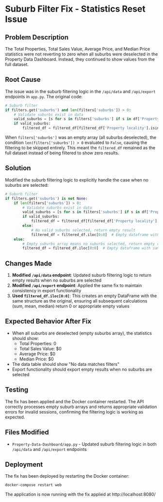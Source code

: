 # Suburb Filter Fix - Statistics Reset Issue

## Problem Description
The Total Properties, Total Sales Value, Average Price, and Median Price statistics were not reverting to zero when all suburbs were deselected in the Property Data Dashboard. Instead, they continued to show values from the full dataset.

## Root Cause
The issue was in the suburb filtering logic in the `/api/data` and `/api/export` endpoints in `app.py`. The original code:

```python
# Suburb filter
if filters.get('suburbs') and len(filters['suburbs']) > 0:
    # Validate suburbs exist in data
    valid_suburbs = [s for s in filters['suburbs'] if s in df['Property locality'].values]
    if valid_suburbs:
        filtered_df = filtered_df[filtered_df['Property locality'].isin(valid_suburbs)]
```

When `filters['suburbs']` was an empty array (all suburbs deselected), the condition `len(filters['suburbs']) > 0` evaluated to `False`, causing the filtering to be skipped entirely. This meant the `filtered_df` remained as the full dataset instead of being filtered to show zero results.

## Solution
Modified the suburb filtering logic to explicitly handle the case when no suburbs are selected:

```python
# Suburb filter
if filters.get('suburbs') is not None:
    if len(filters['suburbs']) > 0:
        # Validate suburbs exist in data
        valid_suburbs = [s for s in filters['suburbs'] if s in df['Property locality'].values]
        if valid_suburbs:
            filtered_df = filtered_df[filtered_df['Property locality'].isin(valid_suburbs)]
        else:
            # No valid suburbs selected, return empty result
            filtered_df = filtered_df.iloc[0:0]  # Empty dataframe with same structure
    else:
        # Empty suburbs array means no suburbs selected, return empty result
        filtered_df = filtered_df.iloc[0:0]  # Empty dataframe with same structure
```

## Changes Made
1. **Modified `/api/data` endpoint**: Updated suburb filtering logic to return empty results when no suburbs are selected
2. **Modified `/api/export` endpoint**: Applied the same fix to maintain consistency in export functionality
3. **Used `filtered_df.iloc[0:0]`**: This creates an empty DataFrame with the same structure as the original, ensuring all subsequent calculations (sum, mean, median) return 0 or appropriate empty values

## Expected Behavior After Fix
- When all suburbs are deselected (empty suburbs array), the statistics should show:
  - Total Properties: 0
  - Total Sales Value: $0
  - Average Price: $0
  - Median Price: $0
- The data table should show "No data matches filters"
- Export functionality should export empty results when no suburbs are selected

## Testing
The fix has been applied and the Docker container restarted. The API correctly processes empty suburb arrays and returns appropriate validation errors for invalid sessions, confirming the filtering logic is working as expected.

## Files Modified
- `Property-Data-Dashboard/app.py` - Updated suburb filtering logic in both `/api/data` and `/api/export` endpoints

## Deployment
The fix has been deployed by restarting the Docker container:
```bash
docker-compose restart web
```

The application is now running with the fix applied at http://localhost:8080/